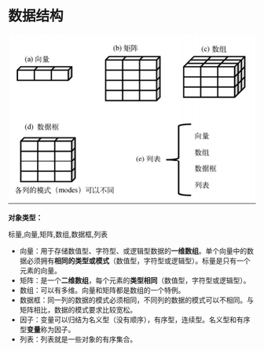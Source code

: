 # 数据结构

![](/assets/import.png)

**对象类型：**

标量,向量,矩阵,数组,数据框,列表

* 向量：用于存储数值型、字符型、或逻辑型数据的**一维数组**。单个向量中的数据必须拥有**相同的类型或模式**（数值型，字符型或逻辑型）。标量是只有一个元素的向量。
* 矩阵：是一个**二维数组**，每个元素的**类型相同**（数值型，字符型或逻辑型）。
* 数组：可以有多维。向量和矩阵都是数组的一个特例。
* 数据框：同一列的数据的模式必须相同，不同列的数据的模式可以不相同。与矩阵相比，数据的模式要求比较宽松。
* 因子：变量可以归结为名义型（没有顺序），有序型，连续型。名义型和有序型**变量**称为因子。
* 列表：列表就是一些对象的有序集合。



